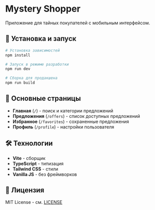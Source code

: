 # Mystery Shopper

Приложение для тайных покупателей с мобильным интерфейсом.

## 🚀 Установка и запуск

```bash
# Установка зависимостей
npm install

# Запуск в режиме разработки
npm run dev

# Сборка для продакшена
npm run build
```

## 📱 Основные страницы

- **Главная** (`/`) - поиск и категории предложений
- **Предложения** (`/offers`) - список доступных предложений
- **Избранное** (`/favorites`) - сохраненные предложения
- **Профиль** (`/profile`) - настройки пользователя

## 🛠️ Технологии

- **Vite** - сборщик
- **TypeScript** - типизация
- **Tailwind CSS** - стили
- **Vanilla JS** - без фреймворков

## 📝 Лицензия

MIT License - см. [LICENSE](LICENSE)